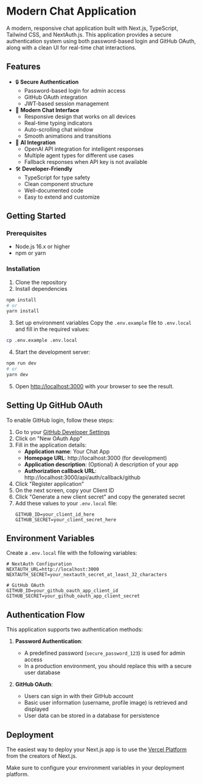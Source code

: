 # Modern Chat Application

A modern, responsive chat application built with Next.js, TypeScript, Tailwind CSS, and NextAuth.js. This application provides a secure authentication system using both password-based login and GitHub OAuth, along with a clean UI for real-time chat interactions.

## Features

- 🔒 **Secure Authentication**
  - Password-based login for admin access
  - GitHub OAuth integration
  - JWT-based session management
- 💬 **Modern Chat Interface**
  - Responsive design that works on all devices
  - Real-time typing indicators
  - Auto-scrolling chat window
  - Smooth animations and transitions
- 🤖 **AI Integration**
  - OpenAI API integration for intelligent responses
  - Multiple agent types for different use cases
  - Fallback responses when API key is not available
- 🛠️ **Developer-Friendly**
  - TypeScript for type safety
  - Clean component structure
  - Well-documented code
  - Easy to extend and customize

## Getting Started

### Prerequisites

- Node.js 16.x or higher
- npm or yarn

### Installation

1. Clone the repository
2. Install dependencies
```bash
npm install
# or
yarn install
```

3. Set up environment variables
Copy the `.env.example` file to `.env.local` and fill in the required values:
```bash
cp .env.example .env.local
```

4. Start the development server:
```bash
npm run dev
# or
yarn dev
```

5. Open [http://localhost:3000](http://localhost:3000) with your browser to see the result.

## Setting Up GitHub OAuth

To enable GitHub login, follow these steps:

1. Go to your [GitHub Developer Settings](https://github.com/settings/developers)
2. Click on "New OAuth App"
3. Fill in the application details:
   - **Application name**: Your Chat App
   - **Homepage URL**: http://localhost:3000 (for development)
   - **Application description**: (Optional) A description of your app
   - **Authorization callback URL**: http://localhost:3000/api/auth/callback/github
4. Click "Register application"
5. On the next screen, copy your Client ID
6. Click "Generate a new client secret" and copy the generated secret
7. Add these values to your `.env.local` file:
   ```
   GITHUB_ID=your_client_id_here
   GITHUB_SECRET=your_client_secret_here
   ```

## Environment Variables

Create a `.env.local` file with the following variables:

```
# NextAuth Configuration
NEXTAUTH_URL=http://localhost:3000
NEXTAUTH_SECRET=your_nextauth_secret_at_least_32_characters

# GitHub OAuth
GITHUB_ID=your_github_oauth_app_client_id
GITHUB_SECRET=your_github_oauth_app_client_secret
```

## Authentication Flow

This application supports two authentication methods:

1. **Password Authentication**:
   - A predefined password (`secure_password_123`) is used for admin access
   - In a production environment, you should replace this with a secure user database

2. **GitHub OAuth**:
   - Users can sign in with their GitHub account
   - Basic user information (username, profile image) is retrieved and displayed
   - User data can be stored in a database for persistence

## Deployment

The easiest way to deploy your Next.js app is to use the [Vercel Platform](https://vercel.com/new) from the creators of Next.js.

Make sure to configure your environment variables in your deployment platform.
